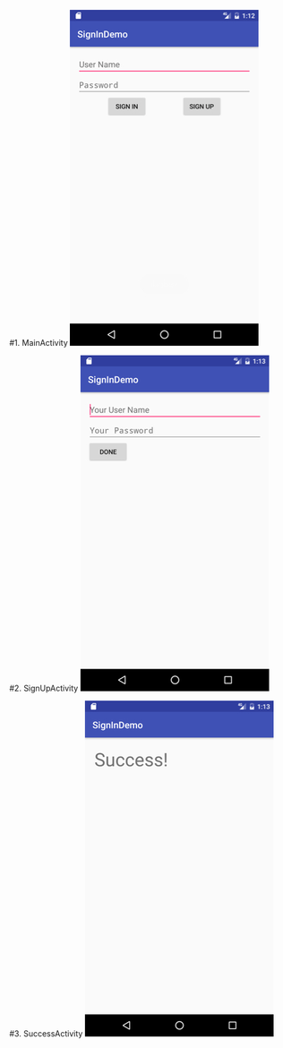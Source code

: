 #1. MainActivity
![alt tag](https://github.com/matrix-42/infoway_project/blob/master/SignInDemo/Screenshots/Screenshot_1481274762.jpg)


#2. SignUpActivity
![alt tag](https://github.com/matrix-42/infoway_project/blob/master/SignInDemo/Screenshots/Screenshot_1481274786.jpg)


#3. SuccessActivity
![alt tag](https://github.com/matrix-42/infoway_project/blob/master/SignInDemo/Screenshots/Screenshot_1481274795.jpg)
